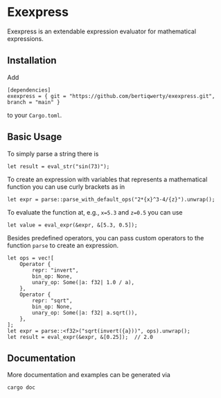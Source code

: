 # Exexpress

Exexpress is an extendable expression evaluator for mathematical expressions.

## Installation

Add
```
[dependencies]
exexpress = { git = "https://github.com/bertiqwerty/exexpress.git", branch = "main" } 
```
to your `Cargo.toml`.

## Basic Usage
To simply parse a string there is
```
let result = eval_str("sin(73)");
```
To create an expression with variables that represents a mathematical function you can
use curly brackets as in
```
let expr = parse::parse_with_default_ops("2*{x}^3-4/{z}").unwrap();
```
To evaluate the function at, e.g., `x=5.3` and `z=0.5` you can use
```
let value = eval_expr(&expr, &[5.3, 0.5]);
```
Besides predefined operators, you can pass custom operators to the 
function `parse` to create an expression. 
```
let ops = vec![
    Operator {
        repr: "invert",
        bin_op: None,
        unary_op: Some(|a: f32| 1.0 / a),
    },
    Operator {
        repr: "sqrt",
        bin_op: None,
        unary_op: Some(|a: f32| a.sqrt()),
    },
];
let expr = parse::<f32>("sqrt(invert({a}))", ops).unwrap();
let result = eval_expr(&expr, &[0.25]);  // 2.0
```

## Documentation
More documentation and examples can be generated via
```
cargo doc
```
